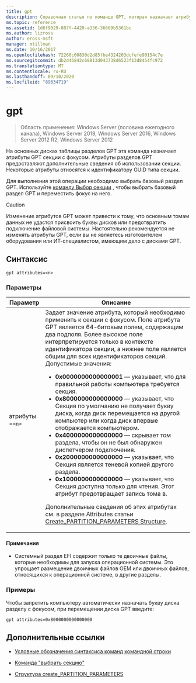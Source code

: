 ```yaml
---
title: gpt
description: Справочная статья по команде GPT, которая назначает атрибуты GPT секции с фокусом.
ms.topic: reference
ms.assetid: 1d6f9029-807f-4420-a336-36669b5361bc
ms.author: lizross
author: eross-msft
manager: mtillman
ms.date: 10/16/2017
ms.openlocfilehash: 72260c00830d2d85fbe4324203dcfefe90154c7e
ms.sourcegitcommit: db2d46842c68813d043738d6523f13d8454fc972
ms.translationtype: MT
ms.contentlocale: ru-RU
ms.lasthandoff: 09/10/2020
ms.locfileid: "89634719"
---
```

# <a name="gpt"></a>gpt

> Область применения: Windows Server (половина ежегодного канала), Windows Server 2019, Windows Server 2016, Windows Server 2012 R2, Windows Server 2012

На основных дисках таблицы разделов GPT эта команда назначает атрибуты GPT секции с фокусом. Атрибуты разделов GPT предоставляют дополнительные сведения об использовании секции. Некоторые атрибуты относятся к идентификатору GUID типа секции.

Для выполнения этой операции необходимо выбрать базовый раздел GPT. Используйте [команду Выбор секции](select-partition.md) , чтобы выбрать базовый раздел GPT и переместить фокус на него.

> [!CAUTION]
> Изменение атрибутов GPT может привести к тому, что основным томам данных не удастся присвоить буквы дисков или предотвратить подключение файловой системы. Настоятельно рекомендуется не изменять атрибуты GPT, если вы не являетесь изготовителем оборудования или ИТ-специалистом, имеющим дело с дисками GPT.

## <a name="syntax"></a>Синтаксис

```
gpt attributes=<n>
```

### <a name="parameters"></a>Параметры

| Параметр | Описание |
| --------- | ----------- |
| атрибуты =`<n>` | Задает значение атрибута, который необходимо применить к секции с фокусом. Поле атрибута GPT является 64-битовым полем, содержащим два подполя. Более высокое поле интерпретируется только в контексте идентификатора секции, а нижнее поле является общим для всех идентификаторов секций. Допустимые значения:<ul><li>**0x0000000000000001** — указывает, что для правильной работы компьютера требуется секция.</li><li>**0x8000000000000000** — указывает, что Секция по умолчанию не получает букву диска, когда диск перемещается на другой компьютер или когда диск впервые отображается компьютером.</li><li>**0x4000000000000000** — скрывает том раздела, чтобы он не был обнаружен диспетчером подключения.</li><li>**0x2000000000000000** — указывает, что Секция является теневой копией другого раздела.</li><li>**0x1000000000000000** — указывает, что Секция доступна только для чтения. Этот атрибут предотвращает запись тома в.</li></ul><p>Дополнительные сведения об этих атрибутах см. в разделе Attributes статьи [Create_PARTITION_PARAMETERS Structure](/windows/win32/api/vds/ns-vds-create_partition_parameters). |

#### <a name="remarks"></a>Примечания

- Системный раздел EFI содержит только те двоичные файлы, которые необходимы для запуска операционной системы. Это упрощает размещение двоичных файлов OEM или двоичных файлов, относящихся к операционной системе, в другие разделы.

### <a name="examples"></a>Примеры

Чтобы запретить компьютеру автоматически назначать букву диска разделу с фокусом, при перемещении диска GPT введите:

```
gpt attributes=0x8000000000000000
```

## <a name="additional-references"></a>Дополнительные ссылки

- [Условные обозначения синтаксиса команд командной строки](command-line-syntax-key.md)

- [Команда "выбрать секцию"](select-partition.md)

- [Структура create_PARTITION_PARAMETERS](/windows/win32/api/vds/ns-vds-create_partition_parameters)

